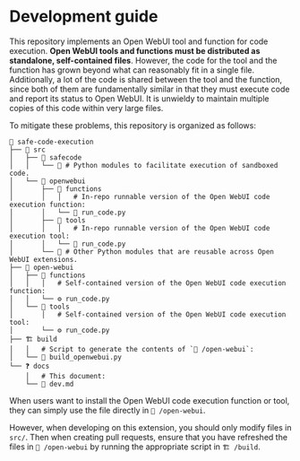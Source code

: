 # Development guide

This repository implements an Open WebUI tool and function for code execution.
**Open WebUI tools and functions must be distributed as standalone,
self-contained files**. However, the code for the tool and the function has
grown beyond what can reasonably fit in a single file. Additionally, a lot
of the code is shared between the tool and the function, since both of them
are fundamentally similar in that they must execute code and report its
status to Open WebUI. It is unwieldy to maintain multiple copies of this code
within very large files.

To mitigate these problems, this repository is organized as follows:

```
🌲 safe-code-execution
├── 🍝 src
│   ├── 📂 safecode
│   │   └── 🐍 # Python modules to facilitate execution of sandboxed code.
│   └── 📂 openwebui
│       ├── 📂 functions
│       │   │   # In-repo runnable version of the Open WebUI code execution function:
│       │   └── 🐍 run_code.py  
│       ├── 📂 tools
│       │   │   # In-repo runnable version of the Open WebUI code execution tool:
│       │   └── 🐍 run_code.py
│       └── 🐍 # Other Python modules that are reusable across Open WebUI extensions.
├── 🚢 open-webui
│   ├── 📂 functions
│   │   │   # Self-contained version of the Open WebUI code execution function:
│   │   └── ⚙️ run_code.py
│   └── 📂 tools
│       │   # Self-contained version of the Open WebUI code execution tool:
│       └── ⚙️ run_code.py
├── 🏗️ build
│   │   # Script to generate the contents of `🚢 /open-webui`:
│   └── 🐍 build_openwebui.py
└── ❓ docs
    │   # This document:
    └── 📃 dev.md
```

When users want to install the Open WebUI code execution function or tool,
they can simply use the file directly in `🚢 /open-webui`.

However, when developing on this extension, you should only modify files in
`src/`. Then when creating pull requests, ensure that you have refreshed the
files in `🚢 /open-webui` by running the appropriate script in `🏗️ /build`.
